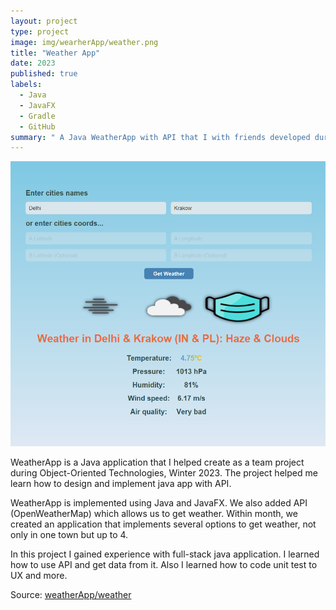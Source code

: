 ```yaml
---
layout: project
type: project
image: img/wearherApp/weather.png
title: "Weather App"
date: 2023
published: true
labels:
  - Java
  - JavaFX
  - Gradle
  - GitHub
summary: " A Java WeatherApp with API that I with friends developed during Object-Oriented Technologies"
---
```


<img class="img-fluid" src="../img/weatherApp/weatherApp.png"
height={300}
width={150}>

WeatherApp is a Java application that I helped create as a team project during Object-Oriented Technologies, Winter 2023. The project helped me learn how to design and implement java app with API.

WeatherApp is implemented using Java and JavaFX. We also added API (OpenWeatherMap) which allows us to get weather. Within month, we created an application that implements several options to get weather, not only in one town but up to 4.

In this project I gained experience with full-stack java application. I learned how to use API and get data from it. Also I learned how to code unit test to UX and more.

Source: <a href="https://github.com/23adrian2300/AGH-Java-WeatherApp">weatherApp/weather</a>
